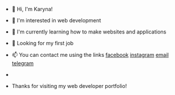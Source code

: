 - 👋 Hi, I'm Karyna!
- 👀 I'm interested in web development
- 🌱 I'm currently learning how to make websites and applications
- 💞️ Looking for my first job
- 📫 You can contact me using the links 
[facebook](https://www.facebook.com/karyna.korshak.31)
[instagram](https://www.instagram.com/?hl=ru)
[email](karina.korshak@gmail.com)
[telegram](https://t.me/karyna_korshak)

- 
- Thanks for visiting my web developer portfolio!

<!---
Karyna-Ko/Karyna-Ko is a ✨ special ✨ repository because its `README.md` (this file) appears on your GitHub profile.
You can click the Preview link to take a look at your changes.
--->
